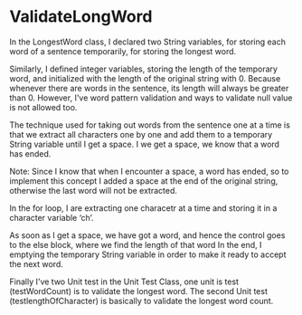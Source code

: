 # ValidateLongWord
In the LongestWord class, I declared two String variables, for storing each word of a sentence temporarily, for storing the longest word.

Similarly, I defined integer variables, storing the length of the temporary word, and initialized with the length of the original string with 0. Because whenever there are words in the sentence, its length will always be greater than 0. However, I've word pattern validation and ways to validate null value is not allowed too.

The technique used for taking out words from the sentence one at a time is that we extract all characters one by one and add them to a temporary String variable until I get a space. I we get a space, we know that a word has ended.

Note: Since I know that when I encounter a space, a word has ended, so to implement this concept I added a space at the end of the original string, otherwise the last word will not be extracted.

In the for loop, I are extracting one characetr at a time and storing it in a character variable ‘ch’.

As soon as I get a space, we have got a word, and hence the control goes to the else block, where we find the length of that word
In the end, I emptying the temporary String variable in order to make it ready to accept the next word.

Finally I've two Unit test in the Unit Test Class, one unit is test (testWordCount) is to validate the longest word. 
The second Unit test (testlengthOfCharacter) is basically to validate the longest word count.
